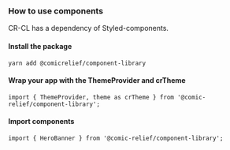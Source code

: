 ### How to use components

CR-CL has a dependency of Styled-components.

#### Install the package
`yarn add @comicrelief/component-library`

#### Wrap your app with the ThemeProvider and crTheme
`import { ThemeProvider, theme as crTheme } from '@comic-relief/component-library';`

#### Import components
`import { HeroBanner } from '@comic-relief/component-library';`
